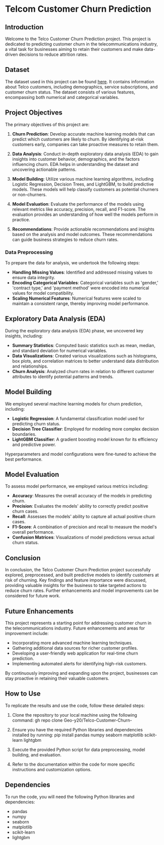# Telcom Customer Churn Prediction

## Introduction

Welcome to the Telco Customer Churn Prediction project. This project is dedicated to predicting customer churn in the telecommunications industry, a vital task for businesses aiming to retain their customers and make data-driven decisions to reduce attrition rates.

## Dataset

The dataset used in this project can be found [here](https://www.kaggle.com/datasets/kapturovalexander/customers-churned-in-telecom-services). It contains information about Telco customers, including demographics, service subscriptions, and customer churn status. The dataset consists of various features, encompassing both numerical and categorical variables.

## Project Objectives

The primary objectives of this project are:

1. **Churn Prediction**: Develop accurate machine learning models that can predict which customers are likely to churn. By identifying at-risk customers early, companies can take proactive measures to retain them.

2. **Data Analysis**: Conduct in-depth exploratory data analysis (EDA) to gain insights into customer behavior, demographics, and the factors influencing churn. EDA helps in understanding the dataset and uncovering actionable patterns.

3. **Model Building**: Utilize various machine learning algorithms, including Logistic Regression, Decision Trees, and LightGBM, to build predictive models. These models will help classify customers as potential churners or non-churners.

4. **Model Evaluation**: Evaluate the performance of the models using relevant metrics like accuracy, precision, recall, and F1-score. The evaluation provides an understanding of how well the models perform in practice.

5. **Recommendations**: Provide actionable recommendations and insights based on the analysis and model outcomes. These recommendations can guide business strategies to reduce churn rates.
### Data Preprocessing

To prepare the data for analysis, we undertook the following steps:

- **Handling Missing Values**: Identified and addressed missing values to ensure data integrity.
- **Encoding Categorical Variables**: Categorical variables such as 'gender,' 'contract type,' and 'payment method' were encoded into numerical values for model compatibility.
- **Scaling Numerical Features**: Numerical features were scaled to maintain a consistent range, thereby improving model performance.

## Exploratory Data Analysis (EDA)

During the exploratory data analysis (EDA) phase, we uncovered key insights, including:

- **Summary Statistics**: Computed basic statistics such as mean, median, and standard deviation for numerical variables.
- **Data Visualizations**: Created various visualizations such as histograms, box plots, and correlation matrices to better understand data distribution and relationships.
- **Churn Analysis**: Analyzed churn rates in relation to different customer attributes to identify potential patterns and trends.

## Model Building

We employed several machine learning models for churn prediction, including:

- **Logistic Regression**: A fundamental classification model used for predicting churn status.
- **Decision Tree Classifier**: Employed for modeling more complex decision boundaries.
- **LightGBM Classifier**: A gradient boosting model known for its efficiency and predictive power.

Hyperparameters and model configurations were fine-tuned to achieve the best performance.

## Model Evaluation

To assess model performance, we employed various metrics including:

- **Accuracy**: Measures the overall accuracy of the models in predicting churn.
- **Precision**: Evaluates the models' ability to correctly predict positive churn cases.
- **Recall**: Assesses the models' ability to capture all actual positive churn cases.
- **F1-Score**: A combination of precision and recall to measure the model's overall performance.
- **Confusion Matrices**: Visualizations of model predictions versus actual churn status.

## Conclusion

In conclusion, the Telco Customer Churn Prediction project successfully explored, preprocessed, and built predictive models to identify customers at risk of churning. Key findings and feature importance were discussed, providing valuable insights for the business to take targeted actions to reduce churn rates. Further enhancements and model improvements can be considered for future work.

## Future Enhancements

This project represents a starting point for addressing customer churn in the telecommunications industry. Future enhancements and areas for improvement include:

- Incorporating more advanced machine learning techniques.
- Gathering additional data sources for richer customer profiles.
- Developing a user-friendly web application for real-time churn prediction.
- Implementing automated alerts for identifying high-risk customers.

By continuously improving and expanding upon the project, businesses can stay proactive in retaining their valuable customers.

## How to Use

To replicate the results and use the code, follow these detailed steps:

1. Clone the repository to your local machine using the following command:
gh repo clone Geo-y20/Telco-Customer-Churn-

2. Ensure you have the required Python libraries and dependencies installed by running:
pip install pandas numpy seaborn matplotlib scikit-learn lightgbm

3. Execute the provided Python script for data preprocessing, model building, and evaluation.

4. Refer to the documentation within the code for more specific instructions and customization options.

## Dependencies

To run the code, you will need the following Python libraries and dependencies:

- pandas
- numpy
- seaborn
- matplotlib
- scikit-learn
- lightgbm



